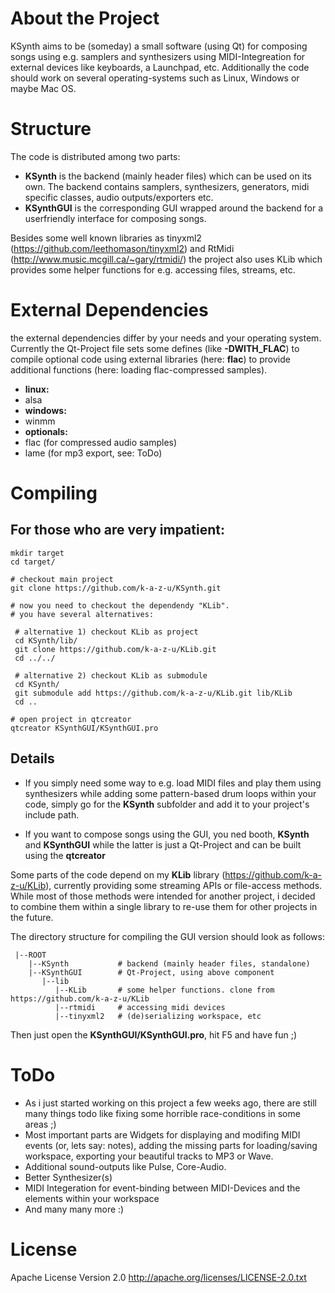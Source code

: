 # About the Project
KSynth aims to be (someday) a small software (using Qt) for composing songs using e.g. samplers and synthesizers using MIDI-Integreation for external devices like keyboards, a Launchpad, etc.
Additionally the code should work on several operating-systems such as Linux, Windows or maybe Mac OS.

# Structure
The code is distributed among two parts:
* **KSynth** is the backend (mainly header files) which can be used on its own. The backend contains samplers, synthesizers, generators, midi specific classes, audio outputs/exporters etc.
* **KSynthGUI** is the corresponding GUI wrapped around the backend for a userfriendly interface for composing songs.

Besides some well known libraries as tinyxml2 (https://github.com/leethomason/tinyxml2) and RtMidi (http://www.music.mcgill.ca/~gary/rtmidi/) the project also uses KLib which provides some helper functions for e.g. accessing files, streams, etc.


# External Dependencies
the external dependencies differ by your needs and your operating system. Currently the Qt-Project file sets some defines (like **-DWITH_FLAC**) to compile optional code using external libraries (here: **flac**) to provide additional functions (here: loading flac-compressed samples). 
* **linux:**
 * alsa
* **windows:**
 * winmm
* **optionals:**
 * flac (for compressed audio samples)
 * lame (for mp3 export, see: ToDo)


# Compiling

## For those who are very impatient:
```
mkdir target
cd target/

# checkout main project
git clone https://github.com/k-a-z-u/KSynth.git

# now you need to checkout the dependendy "KLib".
# you have several alternatives:

 # alternative 1) checkout KLib as project
 cd KSynth/lib/
 git clone https://github.com/k-a-z-u/KLib.git
 cd ../../

 # alternative 2) checkout KLib as submodule
 cd KSynth/
 git submodule add https://github.com/k-a-z-u/KLib.git lib/KLib
 cd ..

# open project in qtcreator
qtcreator KSynthGUI/KSynthGUI.pro
```

## Details

* If you simply need some way to e.g. load MIDI files and play them using synthesizers while adding some pattern-based drum loops within your code, simply go for the **KSynth** subfolder and add it to your project's include path.

* If you want to compose songs using the GUI, you ned booth, **KSynth** and **KSynthGUI** while the latter is just a Qt-Project and can be built using the **qtcreator**

Some parts of the code depend on my **KLib** library (https://github.com/k-a-z-u/KLib), currently providing some streaming APIs or file-access methods. While most of those methods were intended for another project, i decided to combine them within a single library to re-use them for other projects in the future.

The directory structure for compiling the GUI version should look as follows:

```
 |--ROOT
    |--KSynth           # backend (mainly header files, standalone)
    |--KSynthGUI        # Qt-Project, using above component
       |--lib
          |--KLib       # some helper functions. clone from https://github.com/k-a-z-u/KLib
          |--rtmidi     # accessing midi devices
          |--tinyxml2   # (de)serializing workspace, etc
```

Then just open the **KSynthGUI/KSynthGUI.pro**, hit F5 and have fun ;)

# ToDo
* As i just started working on this project a few weeks ago, there are still many things todo like fixing some horrible race-conditions in some areas ;)
* Most important parts are Widgets for displaying and modifing MIDI events (or, lets say: notes), adding the missing parts for loading/saving workspace, exporting your beautiful tracks to MP3 or Wave.
* Additional sound-outputs like Pulse, Core-Audio.
* Better Synthesizer(s)
* MIDI Integeration for event-binding between MIDI-Devices and the elements within your workspace
* And many many more :)

# License
Apache License Version 2.0
http://apache.org/licenses/LICENSE-2.0.txt

